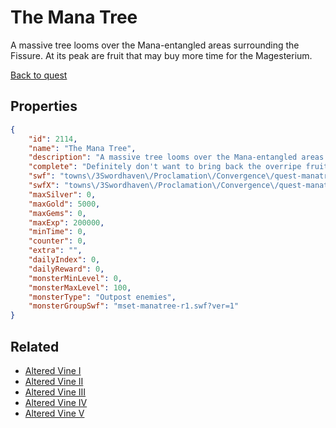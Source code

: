 # The Mana Tree

A massive tree looms over the Mana-entangled areas surrounding the Fissure. At its peak are fruit that may buy more time for the Magesterium.

[Back to quest](../quests.md)

## Properties

```json
{
    "id": 2114,
    "name": "The Mana Tree",
    "description": "A massive tree looms over the Mana-entangled areas surrounding the Fissure. At its peak are fruit that may buy more time for the Magesterium.",
    "complete": "Definitely don't want to bring back the overripe fruit.",
    "swf": "towns\/3Swordhaven\/Proclamation\/Convergence\/quest-manatree.swf",
    "swfX": "towns\/3Swordhaven\/Proclamation\/Convergence\/quest-manatree-x.swf",
    "maxSilver": 0,
    "maxGold": 5000,
    "maxGems": 0,
    "maxExp": 200000,
    "minTime": 0,
    "counter": 0,
    "extra": "",
    "dailyIndex": 0,
    "dailyReward": 0,
    "monsterMinLevel": 0,
    "monsterMaxLevel": 100,
    "monsterType": "Outpost enemies",
    "monsterGroupSwf": "mset-manatree-r1.swf?ver=1"
}
```

## Related

- [Altered Vine I](../items/21791-altered-vine-i.md)
- [Altered Vine II](../items/21792-altered-vine-ii.md)
- [Altered Vine III](../items/21793-altered-vine-iii.md)
- [Altered Vine IV](../items/21794-altered-vine-iv.md)
- [Altered Vine V](../items/21795-altered-vine-v.md)


